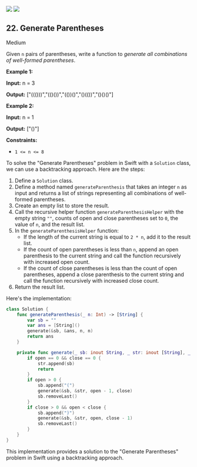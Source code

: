 [![](https://img.shields.io/github/stars/javadev/LeetCode-in-All?label=Stars&style=flat-square)](https://github.com/javadev/LeetCode-in-All)
[![](https://img.shields.io/github/forks/javadev/LeetCode-in-All?label=Fork%20me%20on%20GitHub%20&style=flat-square)](https://github.com/javadev/LeetCode-in-All/fork)

## 22\. Generate Parentheses

Medium

Given `n` pairs of parentheses, write a function to _generate all combinations of well-formed parentheses_.

**Example 1:**

**Input:** n = 3

**Output:** ["((()))","(()())","(())()","()(())","()()()"] 

**Example 2:**

**Input:** n = 1

**Output:** ["()"] 

**Constraints:**

*   `1 <= n <= 8`

To solve the "Generate Parentheses" problem in Swift with a `Solution` class, we can use a backtracking approach. Here are the steps:

1. Define a `Solution` class.
2. Define a method named `generateParenthesis` that takes an integer `n` as input and returns a list of strings representing all combinations of well-formed parentheses.
3. Create an empty list to store the result.
4. Call the recursive helper function `generateParenthesisHelper` with the empty string `""`, counts of open and close parentheses set to `0`, the value of `n`, and the result list.
5. In the `generateParenthesisHelper` function:
   - If the length of the current string is equal to `2 * n`, add it to the result list.
   - If the count of open parentheses is less than `n`, append an open parenthesis to the current string and call the function recursively with increased open count.
   - If the count of close parentheses is less than the count of open parentheses, append a close parenthesis to the current string and call the function recursively with increased close count.
6. Return the result list.

Here's the implementation:

```swift
class Solution {
    func generateParenthesis(_ n: Int) -> [String] {
        var sb = ""
        var ans = [String]()
        generate(&sb, &ans, n, n)
        return ans
    }

    private func generate(_ sb: inout String, _ str: inout [String], _ open: Int, _ close: Int) {
        if open == 0 && close == 0 {
            str.append(sb)
            return
        }
        if open > 0 {
            sb.append("(")
            generate(&sb, &str, open - 1, close)
            sb.removeLast()
        }
        if close > 0 && open < close {
            sb.append(")")
            generate(&sb, &str, open, close - 1)
            sb.removeLast()
        }
    }
}
```

This implementation provides a solution to the "Generate Parentheses" problem in Swift using a backtracking approach.